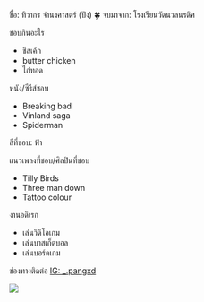 ชื่อ: ทิวากร จำนงศาสตร์ (ปัง)
🍀
จบมาจาก: โรงเรียนวัดนวลนรดิศ

ชอบกินอะไร
* ชีสเค้ก
* butter chicken
* ไก่ทอด

หนัง/ซีรีส์ชอบ
* Breaking bad
* Vinland saga
* Spiderman

สีที่ชอบ: ฟ้า

แนวเพลงที่ชอบ/ศิลปินที่ชอบ
* Tilly Birds
* Three man down
* Tattoo colour

งานอดิเรก
* เล่นวิดีโอเกม
* เล่นบาสเก็ตบอล
* เล่นบอร์ดเกม

ช่องทางติดต่อ
[IG: _.pangxd](https://www.instagram.com/_.pangxd/)

<img src="../Atom/Image/pang.jpg">
